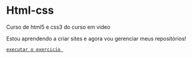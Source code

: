 # Html-css
 Curso de html5 e css3 do curso em video

Estou aprendendo a criar sites e agora vou gerenciar meus repositórios!

<a href="https://Mateus-teus.github.io/Html-css/exercicios/ex001/index.html">
    
    executar o exercicio 
</a>